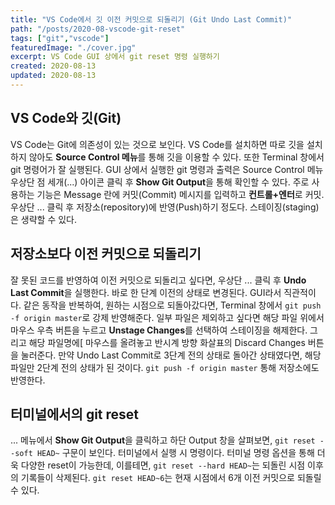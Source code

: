 ```yaml
---
title: "VS Code에서 깃 이전 커밋으로 되돌리기 (Git Undo Last Commit)"
path: "/posts/2020-08-vscode-git-reset"
tags: ["git","vscode"]
featuredImage: "./cover.jpg"
excerpt: VS Code GUI 상에서 git reset 명령 실행하기
created: 2020-08-13
updated: 2020-08-13
---
```


## VS Code와 깃(Git)
VS Code는 Git에 의존성이 있는 것으로 보인다. VS Code를 설치하면 따로 깃을 설치하지 않아도 **Source Control 메뉴**를 통해 깃을 이용할 수 있다. 또한 Terminal 창에서 git 명령어가 잘 실행된다. GUI 상에서 실행한 git 명령과 출력은 Source Control 메뉴 우상단 점 세개(...) 아이콘 클릭 후 **Show Git Output**을 통해 확인할 수 있다. 주로 사용하는 기능은 Message 란에 커밋(Commit) 메시지를 입력하고 **컨트롤+엔터**로 커밋. 우상단 ... 클릭 후 저장소(repository)에 반영(Push)하기 정도다. 스테이징(staging)은 생략할 수 있다.

## 저장소보다 이전 커밋으로 되돌리기
잘 못된 코드를 반영하여 이전 커밋으로 되돌리고 싶다면, 우상단 ... 클릭 후 **Undo Last Commit**을 실행한다. 바로 한 단계 이전의 상태로 변경된다. GUI라서 직관적이다. 같은 동작을 반복하여, 원하는 시점으로 되돌아갔다면, Terminal 창에서 ```git push -f origin master```로 강제 반영해준다. 일부 파일은 제외하고 싶다면 해당 파일 위에서 마우스 우측 버튼을 누르고 **Unstage Changes**를 선택하여 스테이징을 해제한다. 그리고 해당 파일명에[ 마우스를 올려놓고 반시계 방향 화살표의 Discard Changes 버튼을 눌러준다. 만약 Undo Last Commit로 3단계 전의 상태로 돌아간 상태였다면, 해당 파일만 2단계 전의 상태가 된 것이다. ```git push -f origin master``` 통해 저장소에도 반영한다.

## 터미널에서의 git reset
... 메뉴에서 **Show Git Output**을 클릭하고 하단 Output 창을 살펴보면, ```git reset --soft HEAD~``` 구문이 보인다. 터미널에서 실행 시 명령이다. 터미널 명령 옵션을 통해 더욱 다양한 reset이 가능한데, 이를테면, ```git reset --hard HEAD~```는 되돌린 시점 이후의 기록들이 삭제된다. ```git reset HEAD~6```는 현재 시점에서 6개 이전 커밋으로 되돌릴 수 있다.